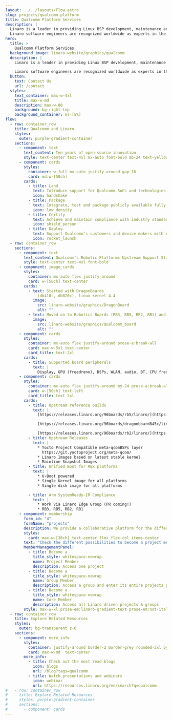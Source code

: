 ```yaml
---
layout: ../../layouts/Flow.astro
slug: projects/qualcomm-platform
title: Qualcomm Platform Services
description: |
  Linaro is a leader in providing Linux BSP development, maintenance and optimization for Qualcomm platforms such as Qualcomm Snapdragon. 
  Linaro software engineers are recognized worldwide as experts in the Linux kernel community, and the maintainers in the official Linux kernel for main key Qualcomm subsystems and drivers.
hero:
  title: >
    Qualcomm Platform Services
  background_image: linaro-website/graphics/qualcomm
  description: |
    Linaro is a leader in providing Linux BSP development, maintenance and optimization for Qualcomm platforms such as Qualcomm Snapdragon. 

    Linaro software engineers are recognized worldwide as experts in the Linux kernel community, and the maintainers in the official Linux kernel for main key Qualcomm subsystems and drivers.
  button:
    text: Contact Us
    url: /contact
  styles:
    text_container: max-w-4xl
    title: max-w-md
    description: max-w-80
    background: bg-right-top
    background_container: ml-[5%]
flow:
  - row: container_row
    title: Qualcomm and Linaro
    styles:
      outer: purple-gradient-container
    sections:
      - component: text
        text_content: Ten years of open-source innovation
        style: text-center text-4xl mx-auto font-bold mb-24 text-yellow-500
      - component: cards
        styles:
          container: w-full mx-auto justify-around gap-16
          card: md:w-[50ch]
        cards:
          - title: Land
            text: Introduce support for Qualcomm SoCs and technologies in open source (kernel,      toolchain, bootloader, QEMU, etc). Track open source projects, adapt and maintain
            icon: handshake
          - title: Package
            text: Integrate, test and package publicly available fully upstream Qualcomm Linux OS images (Yocto Project, Debian, etc)
            icon: low_density
          - title: Certify
            text: Achieve and maintain compliance with industry standards (YP Compatibility, Arm System Ready, etc)
            icon: shield_person
          - title: Deploy
            text: Support Qualcomm’s customers and device makers with customizations, compliance artifacts, OS production-grade releases, support and maintenance
            icon: rocket_launch
  - row: container_row
    sections:
      - component: text
        text_content: Qualcomm’s Robotic Platforms Upstream Support Status
        style: text-center text-4xl font-bold
      - component: image_cards
        styles:
          container: mx-auto flex justify-around
          card: w-[50ch] text-center
        cards:
          - text: Started with DragonBoards
              (db410c, db820c), linux kernel 4.4
            image:
              src: linaro-website/graphics/DragonBoard
              alt: ""
          - text: Moved on to Robotics Boards (RB3, RB5, RB2, RB1) and latest kernel 6.4
            image:
              src: linaro-website/graphics/Qualcomm_board
              alt: ""
      - component: cards
        styles:
          container: mx-auto flex justify-around prose-a:break-all
          card: max-w-5xl text-center
          card_title: text-2xl
        cards:
          - title: Supported board peripherals
            text: |
              Display, GPU (freedreno), DSPs, WLAN, audio, BT, CPU freq scaling, Hot Plug, Storage, PCIe, FastRPC, USB, Security Crypto, Thermal, Bus scaling, I2C/SPI/UART, Watchdog
      - component: cards
        styles:
          container: mx-auto flex justify-around my-24 prose-a:break-all border-2 border-grey rounded-3xl p-6 gap-16
          card: w-[50ch] text-left
          card_title: text-2xl
        cards:
          - title: Upstream reference builds
            text: |
              [https://releases.linaro.org/96boards/rb5/linaro/](https://releases.linaro.org/96boards/rb5/linaro/)

              [https://releases.linaro.org/96boards/dragonboard845c/linaro/](https://releases.linaro.org/96boards/dragonboard845c/linaro/)

              [https://releases.linaro.org/96boards/rb2/linaro/](https://releases.linaro.org/96boards/rb2/linaro/)
          - title: Upstream Releases
            text: |
              * Yocto Project Compatible meta-qcomBSPs layer
                https://git.yoctoproject.org/meta-qcom/
              * Linaro Images based on latest stable kernel
              * Mainline Snapshot Images
          - title: Unified Boot for RBx platforms
            text: |
              * U-Boot powered
              * Single Kernel image for all platforms
              * Single disk image for all platforms

          - title: Arm SystemReady-IR Compliance
            text: |
              * Work via Linaro Edge Group (PR coming!)
              * RB3, RB5, RB2, RB1
      - component: membership
        form_id: "4"
        formName: "projects"
        description: We provide a collaborative platform for the different industry players within the Arm ecosystem to come together, discuss, agree upon, and implement solutions to shared problems. We offer various avenues for engaging in collaborative engineering.
        styles:
          card: max-w-[30ch] text-center flex flex-col items-center
        text: "Check the different possibilities to become a project member:"
        MemberManagementPanel:
          - title: Become a
            title_style: whitespace-nowrap
            name: Project Member
            description: Access one project
          - title: Become a
            title_style: whitespace-nowrap
            name: Group Member
            description: Access a group and enter its entire projects portfolio
          - title: Become a
            title_style: whitespace-nowrap
            name: Core Member
            description: Access all Linaro driven projects & groups
        style: max-w-xl prose-em:linaro-gradient-text prose-em:not-italic prose-headings:text-5xl prose-headings:my-3 prose-ul:text-xl prose-headings:leading-tight prose-p:text-3xl text-center
  - row: container_row
    title: Explore Related Resources
    styles:
      outer: bg-transparent z-0
    sections:
      - component: more_info
        styles:
          container: justify-around border-2 border-grey rounded-3xl py-10
          card: max-w-md  text-center
        more_info:
          - title: Check out the most read blogs
            icon: blogs
            url: /blog?tags=qualcomm
          - title: Watch presentations and webinars
            icon: webinar
            url: https://resources.linaro.org/en/search?q=qualcomm
#   - row: container_row
#     title: Explore Related Resources
#     styles: purple-gradient-container
#     sections:
#       - component: cards
---
```

